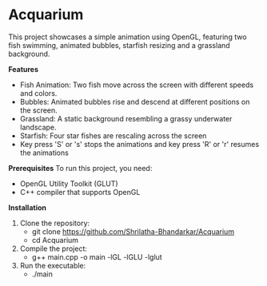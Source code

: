 # Acquarium

This project showcases a simple animation using OpenGL, featuring two fish swimming, animated bubbles, starfish resizing and a grassland background.

**Features**
- Fish Animation: Two fish move across the screen with different speeds and colors.
- Bubbles: Animated bubbles rise and descend at different positions on the screen.
- Grassland: A static background resembling a grassy underwater landscape.
- Starfish: Four star fishes are rescaling across the screen
- Key press 'S' or 's' stops the animations and key press 'R' or 'r' resumes the animations
  
**Prerequisites**
To run this project, you need:
 - OpenGL Utility Toolkit (GLUT)
 - C++ compiler that supports OpenGL

**Installation**
1) Clone the repository:
   - git clone https://github.com/Shrilatha-Bhandarkar/Acquarium
   - cd Acquarium
2) Compile the project:
   - g++ main.cpp -o main -lGL -lGLU -lglut
3) Run the executable:
   - ./main

